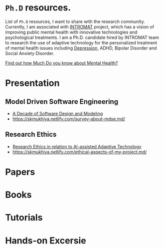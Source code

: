 # `Ph.D` resources. 

List of `Ph.D` resources, I want to share with the research community. Currently, I am associated with [INTROMAT](http://intromat.no/) project, which has a vision of improving public mental health with innovative technologies and psychological treatments. I am a Ph.D. candidate hired by INTROMAT team to research the use of adaptive technology for the personalized treatment of mental health issues including [Depression](https://www.skmukhiya.com.np/category/mental-health/depression/), ADHD, Bipolar Disorder and Social Anxiety Disorder.

[Find out how Much Do you know about Mental Health?](https://skmukhiya.netlify.com/mentalHealthQuiz)

# Presentation
## Model Driven Software Engineering
 -  [A Decade of Software Design and Modeling
](https://github.com/sureshHARDIYA/phd-resources/tree/master/presentations/MDSE)
- https://skmukhiya.netlify.com/survey-about-mdse.md/

## Research Ethics
- [Research Ethics in relation to AI-assisted Adaptive Technology
](https://github.com/sureshHARDIYA/phd-resources/tree/master/presentations/Research%20Ethics)
- https://skmukhiya.netlify.com/ethical-aspects-of-my-project.md/

# Papers

# Books

# Tutorials

# Hands-on Excersie
